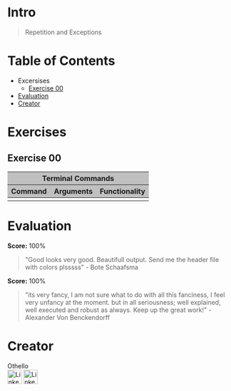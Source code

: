 # Intro
> Repetition and Exceptions

# Table of Contents
- Excersises
  - [Exercise 00](#exercise-00)
- [Evaluation](#evaluation)
- [Creator](#creator)

# Exercises
## Exercise 00

<table>
	<thead style="background-color: #C0C0C0;">
		<tr><th colspan="3">Terminal Commands</th></tr>
		<tr>
			<th>Command</th>
			<th>Arguments</th>
			<th>Functionality</th>
		</tr>
	</thead>
	<tbody>
		<tr>
			<td><a href="" target="_blank"></a></td>
			<td></td>
			<td></td>
		</tr>
	</tbody>
</table>

# Evaluation
**Score:** 100%
> "Good looks very good. Beautifull output. Send me the header file with colors plsssss"
> 		- Bote Schaafsma

**Score:** 100%
> "its very fancy, I am not sure what to do with all this fanciness, I feel very unfancy at the moment. but in all seriousness; well explained, well executed and robust as always. Keep up the great work!"
> 		- Alexander Von Benckendorff

# Creator
Othello<br>
[<img alt="LinkedIn" height="32px" src="https://github.githubassets.com/images/modules/logos_page/GitHub-Mark.png" target="_blank" />](https://github.com/OthelloPlusPlus)
[<img alt="LinkedIn" height="32px" src="https://upload.wikimedia.org/wikipedia/commons/thumb/c/ca/LinkedIn_logo_initials.png/600px-LinkedIn_logo_initials.png" target="_blank" />](https://nl.linkedin.com/in/orlando-hengelmolen)
